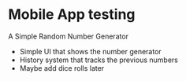 # Mobile App testing
A Simple Random Number Generator
- Simple UI that shows the number generator
- History system that tracks the previous numbers
- Maybe add dice rolls later